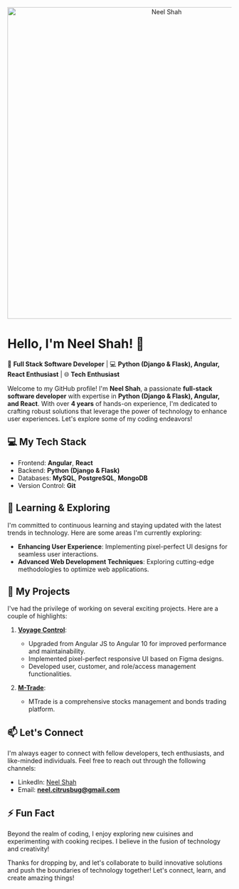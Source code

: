<p align="center">
  <img src="https://media.giphy.com/media/RbDKaczqWovIugyJmW/giphy.gif?cid=790b7611rhxuojntb4rwxebjo5g5ki7ql4nsxhl8t0nq0a5j&ep=v1_gifs_search&rid=giphy.gif&ct=g" alt="Neel Shah" width="700"/>
</p>

# Hello, I'm Neel Shah! 👋

🚀 **Full Stack Software Developer** | 💻 **Python (Django & Flask), Angular, React Enthusiast** | 🌐 **Tech Enthusiast**

Welcome to my GitHub profile! I'm **Neel Shah**, a passionate **full-stack software developer** with expertise in **Python (Django & Flask), Angular, and React**. With over **4 years** of hands-on experience, I'm dedicated to crafting robust solutions that leverage the power of technology to enhance user experiences. Let's explore some of my coding endeavors!

## 💻 My Tech Stack

- Frontend: **Angular**, **React**
- Backend: **Python (Django & Flask)**
- Databases: **MySQL**, **PostgreSQL**, **MongoDB**
- Version Control: **Git**

## 🌱 Learning & Exploring

I'm committed to continuous learning and staying updated with the latest trends in technology. Here are some areas I'm currently exploring:

- **Enhancing User Experience**: Implementing pixel-perfect UI designs for seamless user interactions.
- **Advanced Web Development Techniques**: Exploring cutting-edge methodologies to optimize web applications.

## 🚀 My Projects

I've had the privilege of working on several exciting projects. Here are a couple of highlights:

1. **[Voyage Control](https://voyagecontrol.com/)**:
   - Upgraded from Angular JS to Angular 10 for improved performance and maintainability.
   - Implemented pixel-perfect responsive UI based on Figma designs.
   - Developed user, customer, and role/access management functionalities.

2. **[M-Trade](https://trade.cicada.io/)**:
   - MTrade is a comprehensive stocks management and bonds trading platform.

## 📫 Let's Connect

I'm always eager to connect with fellow developers, tech enthusiasts, and like-minded individuals. Feel free to reach out through the following channels:

- LinkedIn: [Neel Shah](linkedin.com/in/neel-shah-69225321a)
- Email: **neel.citrusbug@gmail.com**

## ⚡ Fun Fact

Beyond the realm of coding, I enjoy exploring new cuisines and experimenting with cooking recipes. I believe in the fusion of technology and creativity!

Thanks for dropping by, and let's collaborate to build innovative solutions and push the boundaries of technology together! Let's connect, learn, and create amazing things!

